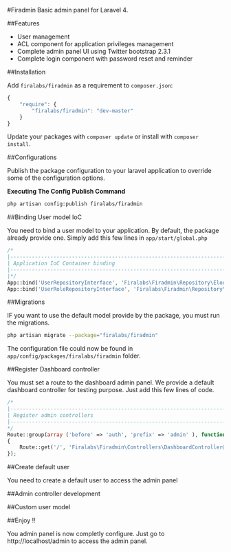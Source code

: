 #Firadmin
Basic admin panel for Laravel 4.

##Features
* User management
* ACL component for application privileges management
* Complete admin panel UI using Twitter bootstrap 2.3.1
* Complete login component with password reset and reminder

##Installation

Add `firalabs/firadmin` as a requirement to `composer.json`:

```javascript
{
    "require": {
        "firalabs/firadmin": "dev-master"
    }
}
```

Update your packages with `composer update` or install with `composer install`.

##Configurations

Publish the package configuration to your laravel application to override some of the configuration options.

**Executing The Config Publish Command**

```bash
php artisan config:publish firalabs/firadmin
```

##Binding User model IoC

You need to bind a user model to your application. By default, the package already provide one. Simply add this few lines in `app/start/global.php`

```php
/*
|--------------------------------------------------------------------------
| Application IoC Container binding
|--------------------------------------------------------------------------
|*/
App::bind('UserRepositoryInterface', 'Firalabs\Firadmin\Repository\Eloquent\UserRepository');
App::bind('UserRoleRepositoryInterface', 'Firalabs\Firadmin\Repository\Eloquent\UserRoleRepository');
```

##Migrations

IF you want to use the default model provide by the package, you must run the migrations.

```bash
php artisan migrate --package="firalabs/firadmin"
```

The configuration file could now be found in `app/config/packages/firalabs/firadmin` folder.

##Register Dashboard controller

You must set a route to the dashboard admin panel. We provide a default dashboard controller for testing purpose. Just add this few lines of code.

```php
/*
|--------------------------------------------------------------------------
| Register admin controllers
|--------------------------------------------------------------------------
*/
Route::group(array ('before' => 'auth', 'prefix' => 'admin' ), function ()
{	
	Route::get('/', 'Firalabs\Firadmin\Controllers\DashboardController@getIndex');
});
```

##Create default user

You need to create a default user to access the admin panel

##Admin controller development

##Custom user model

##Enjoy !!

You admin panel is now completly configure. Just go to http://localhost/admin to access the admin panel.